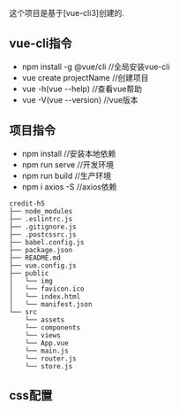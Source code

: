 这个项目是基于[vue-cli3]创建的.
## vue-cli指令
  - npm install -g @vue/cli //全局安装vue-cli
  - vue create projectName  //创建项目
  - vue -h(vue --help)      //查看vue帮助
  - vue -V(vue --version)   //vue版本

## 项目指令
  - npm install    //安装本地依赖
  - npm run serve  //开发环境
  - npm run build  //生产环境
  - npm i axios -S //axios依赖
```
credit-h5
├── node_modules
├── .eslintrc.js
├── .gitignore.js
├── .postcssrc.js
├── babel.config.js
├── package.json
├── README.md
├── vue.config.js
├── public
│   └── img
│   └── favicon.ico
│   └── index.html
│   └── manifest.json
└── src
    └── assets
    └── components
    └── views
    └── App.vue
    └── main.js
    └── router.js
    └── store.js
```
## css配置


